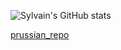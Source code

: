 
![Sylvain's GitHub stats](https://github-readme-stats.vercel.app/api?username=Sylvain-Valvassori&show_icons=true&theme=react)

[prussian_repo](https://github-readme-stats.vercel.app/api/pin/?username=Sylvain-Valvassori&repo=github-readme-stats&cache_seconds=86400&theme=prussian)

